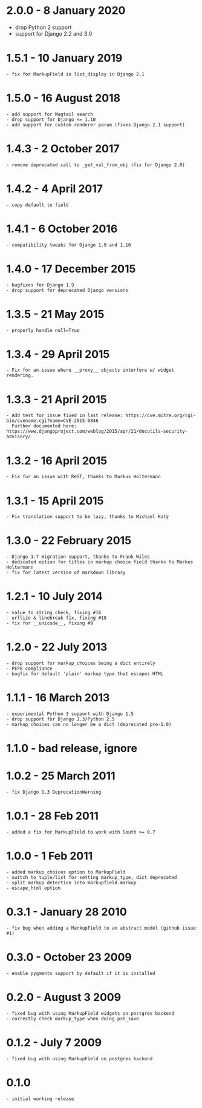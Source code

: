 2.0.0 - 8 January 2020
======================
  - drop Python 2 support
  - support for Django 2.2 and 3.0

1.5.1 - 10 January 2019
=======================
    - fix for MarkupField in list_display in Django 2.1

1.5.0 - 16 August 2018
======================
    - add support for Wagtail search
    - drop support for Django <= 1.10
    - add support for custom renderer param (fixes Django 2.1 support)

1.4.3 - 2 October 2017
======================
    - remove deprecated call to _get_val_from_obj (fix for Django 2.0)

1.4.2 - 4 April 2017
====================
    - copy default to field

1.4.1 - 6 October 2016
======================
    - compatibility tweaks for Django 1.9 and 1.10

1.4.0 - 17 December 2015
=========================
    - bugfixes for Django 1.9
	- drop support for deprecated Django versions

1.3.5 - 21 May 2015
===================
    - properly handle null=True

1.3.4 - 29 April 2015
=====================
    - Fix for an issue where __proxy__ objects interfere w/ widget rendering.

1.3.3 - 21 April 2015
=====================
    - Add test for issue fixed in last release: https://cve.mitre.org/cgi-bin/cvename.cgi?name=CVE-2015-0846
      Further documented here: https://www.djangoproject.com/weblog/2015/apr/21/docutils-security-advisory/

1.3.2 - 16 April 2015
=====================
    - Fix for an issue with ReST, thanks to Markus Holtermann

1.3.1 - 15 April 2015
=====================
    - Fix translation support to be lazy, thanks to Michael Kutý

1.3.0 - 22 February 2015
========================
    - Django 1.7 migration support, thanks to Frank Wiles
    - dedicated option for titles in markup choice field thanks to Markus Holtermann
    - fix for latest version of markdown library

1.2.1 - 10 July 2014
====================
    - value_to_string check, fixing #16
    - urllize & linebreak fix, fixing #18
    - fix for __unicode__, fixing #9

1.2.0 - 22 July 2013
====================
    - drop support for markup_choices being a dict entirely
    - PEP8 compliance
    - bugfix for default 'plain' markup type that escapes HTML

1.1.1 - 16 March 2013
=====================
    - experimental Python 3 support with Django 1.5
    - drop support for Django 1.3/Python 2.5
    - markup_choices can no longer be a dict (deprecated pre-1.0)

1.1.0 - bad release, ignore
=============================

1.0.2 - 25 March 2011
=====================
    - fix Django 1.3 DeprecationWarning

1.0.1 - 28 Feb 2011
===================
    - added a fix for MarkupField to work with South >= 0.7

1.0.0 - 1 Feb 2011
==================
    - added markup_choices option to MarkupField
    - switch to tuple/list for setting markup_type, dict deprecated
    - split markup detection into markupfield.markup
    - escape_html option

0.3.1 - January 28 2010
=======================
    - fix bug when adding a MarkupField to an abstract model (github issue #1)

0.3.0 - October 23 2009
=======================
    - enable pygments support by default if it is installed

0.2.0 - August 3 2009
=====================
    - fixed bug with using MarkupField widgets on postgres backend
    - correctly check markup_type when doing pre_save

0.1.2 - July 7 2009
===================
    - fixed bug with using MarkupField on postgres backend

0.1.0
=====
    - initial working release

